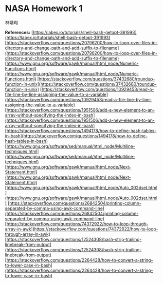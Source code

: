 # NASA Homework 1

林靖昀

**References:**
[https://labex.io/tutorials/shell-bash-getopt-391993](https://labex.io/tutorials/shell-bash-getopt-391993)
[https://stackoverflow.com/questions/20796200/how-to-loop-over-files-in-directory-and-change-path-and-add-suffix-to-filename](https://stackoverflow.com/questions/20796200/how-to-loop-over-files-in-directory-and-change-path-and-add-suffix-to-filename)
[https://www.gnu.org/software/gawk/manual/html_node/Numeric-Functions.html](https://www.gnu.org/software/gawk/manual/html_node/Numeric-Functions.html)
[https://stackoverflow.com/questions/37432680/roundup-function-in-unix](https://stackoverflow.com/questions/37432680/roundup-function-in-unix)
[https://stackoverflow.com/questions/10929453/read-a-file-line-by-line-assigning-the-value-to-a-variable](https://stackoverflow.com/questions/10929453/read-a-file-line-by-line-assigning-the-value-to-a-variable)
[https://stackoverflow.com/questions/1951506/add-a-new-element-to-an-array-without-specifying-the-index-in-bash](https://stackoverflow.com/questions/1951506/add-a-new-element-to-an-array-without-specifying-the-index-in-bash)
[https://stackoverflow.com/questions/1494178/how-to-define-hash-tables-in-bash](https://stackoverflow.com/questions/1494178/how-to-define-hash-tables-in-bash)
[https://www.gnu.org/software/sed/manual/html_node/Multiline-techniques.html](https://www.gnu.org/software/sed/manual/html_node/Multiline-techniques.html)
[https://www.gnu.org/software/gawk/manual/html_node/Next-Statement.html](https://www.gnu.org/software/gawk/manual/html_node/Next-Statement.html)
[https://www.gnu.org/software/gawk/manual/html_node/Auto_002dset.html](https://www.gnu.org/software/gawk/manual/html_node/Auto_002dset.html)
[https://stackoverflow.com/questions/26842504/printing-column-separated-by-comma-using-awk-command-line](https://stackoverflow.com/questions/26842504/printing-column-separated-by-comma-using-awk-command-line)
[https://stackoverflow.com/questions/74372922/how-to-loop-through-array-in-awk](https://stackoverflow.com/questions/74372922/how-to-loop-through-array-in-awk)
[https://stackoverflow.com/questions/12524308/bash-strip-trailing-linebreak-from-output](https://stackoverflow.com/questions/12524308/bash-strip-trailing-linebreak-from-output)
[https://stackoverflow.com/questions/2264428/how-to-convert-a-string-to-lower-case-in-bash](https://stackoverflow.com/questions/2264428/how-to-convert-a-string-to-lower-case-in-bash)

